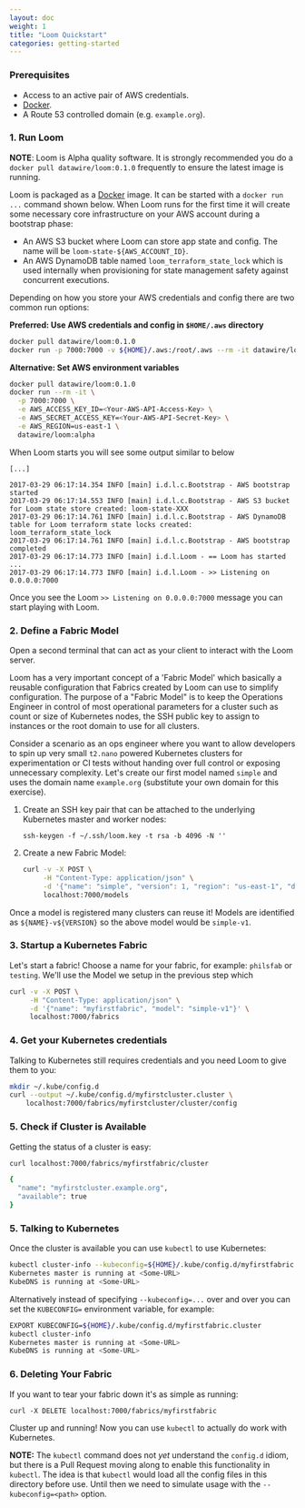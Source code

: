 ```yaml
---
layout: doc
weight: 1
title: "Loom Quickstart"
categories: getting-started
---
```


### Prerequisites

- Access to an active pair of AWS credentials.
- [Docker](https://docker.io).
- A Route 53 controlled domain (e.g. `example.org`).

### 1. Run Loom

**NOTE**: Loom is Alpha quality software. It is strongly recommended you do a `docker pull datawire/loom:0.1.0` frequently to ensure the latest image is running.

Loom is packaged as a [Docker](https://docker.com) image. It can be started with a `docker run ...` command shown below. When Loom runs for the first time it will create some necessary core infrastructure on your AWS account during a bootstrap phase:

- An AWS S3 bucket where Loom can store app state and config. The name will be `loom-state-${AWS_ACCOUNT_ID}`.
- An AWS DynamoDB table named `loom_terraform_state_lock` which is used internally when provisioning for state management safety against concurrent executions.

Depending on how you store your AWS credentials and config there are two common run options:

**Preferred: Use AWS credentials and config in `$HOME/.aws` directory**

```bash
docker pull datawire/loom:0.1.0
docker run -p 7000:7000 -v ${HOME}/.aws:/root/.aws --rm -it datawire/loom:alpha
```

**Alternative: Set AWS environment variables**

```bash
docker pull datawire/loom:0.1.0
docker run --rm -it \
  -p 7000:7000 \
  -e AWS_ACCESS_KEY_ID=<Your-AWS-API-Access-Key> \
  -e AWS_SECRET_ACCESS_KEY=<Your-AWS-API-Secret-Key> \
  -e AWS_REGION=us-east-1 \
  datawire/loom:alpha
```

When Loom starts you will see some output similar to below

```text
[...]

2017-03-29 06:17:14.354 INFO [main] i.d.l.c.Bootstrap - AWS bootstrap started
2017-03-29 06:17:14.553 INFO [main] i.d.l.c.Bootstrap - AWS S3 bucket for Loom state store created: loom-state-XXX
2017-03-29 06:17:14.761 INFO [main] i.d.l.c.Bootstrap - AWS DynamoDB table for Loom terraform state locks created: loom_terraform_state_lock
2017-03-29 06:17:14.761 INFO [main] i.d.l.c.Bootstrap - AWS bootstrap completed
2017-03-29 06:17:14.773 INFO [main] i.d.l.Loom - == Loom has started ...
2017-03-29 06:17:14.773 INFO [main] i.d.l.Loom - >> Listening on 0.0.0.0:7000
```

Once you see the Loom `>> Listening on 0.0.0.0:7000` message you can start playing with Loom.

### 2. Define a Fabric Model

Open a second terminal that can act as your client to interact with the Loom server.

Loom has a very important concept of a 'Fabric Model' which basically a reusable configuration that Fabrics created by Loom can use to simplify configuration. The purpose of a "Fabric Model" is to keep the Operations Engineer in control of most operational parameters for a cluster such as count or size of Kubernetes nodes, the SSH public key to assign to instances or the root domain to use for all clusters.

Consider a scenario as an ops engineer where you want to allow developers to spin up very small `t2.nano` powered Kubernetes clusters for experimentation or CI tests without handing over full control or exposing unnecessary complexity. Let's create our first model named `simple` and uses the domain name `example.org` (substitute your own domain for this exercise).

1. Create an SSH key pair that can be attached to the underlying Kubernetes master and worker nodes:

   `ssh-keygen -f ~/.ssh/loom.key -t rsa -b 4096 -N ''`

2. Create a new Fabric Model:

   ```bash
   curl -v -X POST \
        -H "Content-Type: application/json" \
        -d '{"name": "simple", "version": 1, "region": "us-east-1", "domain": "<YOUR_DOMAIN>", "sshPublicKey": "'"$(cat ~/.ssh/loom.key.pub)"'"}' \
        localhost:7000/models
   ```

Once a model is registered many clusters can reuse it! Models are identified as `${NAME}-v${VERSION}` so the above model would be `simple-v1`.

### 3. Startup a Kubernetes Fabric

Let's start a fabric! Choose a name for your fabric, for example: `philsfab` or `testing`. We'll use the Model we setup in the previous step which

```bash
curl -v -X POST \
     -H "Content-Type: application/json" \
     -d '{"name": "myfirstfabric", "model": "simple-v1"}' \
     localhost:7000/fabrics
```

### 4. Get your Kubernetes credentials

Talking to Kubernetes still requires credentials and you need Loom to give them to you:

```bash
mkdir ~/.kube/config.d
curl --output ~/.kube/config.d/myfirstcluster.cluster \
    localhost:7000/fabrics/myfirstcluster/cluster/config
```

### 5. Check if Cluster is Available

Getting the status of a cluster is easy:

```bash
curl localhost:7000/fabrics/myfirstfabric/cluster

{
  "name": "myfirstcluster.example.org",
  "available": true
}
```

### 5. Talking to Kubernetes

Once the cluster is available you can use `kubectl` to use Kubernetes:

```bash
kubectl cluster-info --kubeconfig=${HOME}/.kube/config.d/myfirstfabric.cluster
Kubernetes master is running at <Some-URL>
KubeDNS is running at <Some-URL>
```

Alternatively instead of specifying `--kubeconfig=...` over and over you can set the `KUBECONFIG=` environment variable, for example:

```bash
EXPORT KUBECONFIG=${HOME}/.kube/config.d/myfirstfabric.cluster
kubectl cluster-info
Kubernetes master is running at <Some-URL>
KubeDNS is running at <Some-URL>
```

### 6. Deleting Your Fabric

If you want to tear your fabric down it's as simple as running:

`curl -X DELETE localhost:7000/fabrics/myfirstfabric`

Cluster up and running! Now you can use `kubectl` to actually do work with Kubernetes.

**NOTE:** The `kubectl` command does not *yet* understand the `config.d` idiom, but there is a Pull Request moving along to enable this functionality in `kubectl`. The idea is that `kubectl` would load all the config files in this directory before use. Until then we need to simulate usage with the `--kubeconfig=<path>` option.
